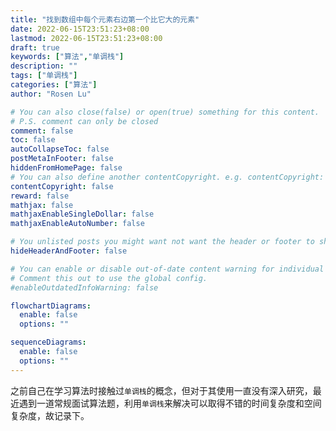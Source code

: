 ```yaml
---
title: "找到数组中每个元素右边第一个比它大的元素"
date: 2022-06-15T23:51:23+08:00
lastmod: 2022-06-15T23:51:23+08:00
draft: true
keywords: ["算法","单调栈"]
description: ""
tags: ["单调栈"]
categories: ["算法"]
author: "Rosen Lu"

# You can also close(false) or open(true) something for this content.
# P.S. comment can only be closed
comment: false
toc: false
autoCollapseToc: false
postMetaInFooter: false
hiddenFromHomePage: false
# You can also define another contentCopyright. e.g. contentCopyright: "This is another copyright."
contentCopyright: false
reward: false
mathjax: false
mathjaxEnableSingleDollar: false
mathjaxEnableAutoNumber: false

# You unlisted posts you might want not want the header or footer to show
hideHeaderAndFooter: false

# You can enable or disable out-of-date content warning for individual post.
# Comment this out to use the global config.
#enableOutdatedInfoWarning: false

flowchartDiagrams:
  enable: false
  options: ""

sequenceDiagrams: 
  enable: false
  options: ""
---
```


之前自己在学习算法时接触过`单调栈`的概念，但对于其使用一直没有深入研究，最近遇到一道常规面试算法题，利用`单调栈`来解决可以取得不错的时间复杂度和空间复杂度，故记录下。

<!--more-->

